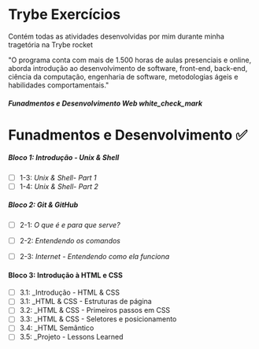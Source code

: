 # Trybe Exercícios

Contém todas as atividades desenvolvidas por mim durante minha tragetória na Trybe rocket

"O programa conta com mais de 1.500 horas de aulas presenciais e online, aborda introdução ao desenvolvimento de software, front-end, back-end, ciência da computação, engenharia de software, metodologias ágeis e habilidades comportamentais."


##### Funadmentos e Desenvolvimento Web white_check_mark


# Funadmentos e Desenvolvimento :white_check_mark:


##### Bloco 1: Introdução - Unix & Shell

- [ ] 1-3: _Unix & Shell- Part 1_
- [ ] 1-4: _Unix & Shell- Part 2_

##### Bloco 2: Git & GitHub

- [ ] 2-1: _O que é e para que serve?_
- [ ] 2-2: _Entendendo os comandos_
- [ ] 2-3: _Internet - Entendendo como ela funciona_


#### Bloco 3: Introdução à HTML e CSS
 
 - [ ] 3.1:  _Introdução - HTML & CSS
 - [ ] 3.1:  _HTML & CSS - Estruturas de página
 - [ ] 3.2:  _HTML & CSS - Primeiros passos em CSS
 - [ ] 3.3:  _HTML & CSS - Seletores e posicionamento
 - [ ] 3.4:  _HTML Semântico
 - [ ] 3.5:  _Projeto - Lessons Learned
